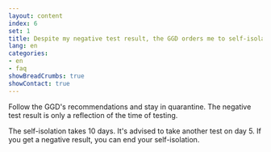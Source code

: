 ```yaml
---
layout: content
index: 6
set: 1
title: Despite my negative test result, the GGD orders me to self-isolate. What do I do?
lang: en
categories:
- en
- faq
showBreadCrumbs: true
showContact: true
---
```

Follow the GGD's recommendations and stay in quarantine. The negative test result is only a reflection of the time of testing. 

The self-isolation takes 10 days. It's advised to take another test on day 5. If you get a negative result, you can end your self-isolation. 
